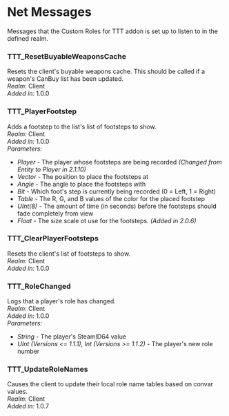 # Net Messages
Messages that the Custom Roles for TTT addon is set up to listen to in the defined realm.

### TTT_ResetBuyableWeaponsCache
Resets the client's buyable weapons cache. This should be called if a weapon's CanBuy list has been updated.\
*Realm:* Client\
*Added in:* 1.0.0

### TTT_PlayerFootstep
Adds a footstep to the list's list of footsteps to show.\
*Realm:* Client\
*Added in:* 1.0.0\
*Parameters:*
- *Player* - The player whose footsteps are being recorded *(Changed from Entity to Player in 2.1.10)*
- *Vector* - The position to place the footsteps at
- *Angle* - The angle to place the footsteps with
- *Bit* - Which foot's step is currently being recorded (0 = Left, 1 = Right)
- *Table* - The R, G, and B values of the color for the placed footstep
- *UInt(8)* - The amount of time (in seconds) before the footsteps should fade completely from view
- *Float* - The size scale ot use for the footsteps. *(Added in 2.0.6)*

### TTT_ClearPlayerFootsteps
Resets the client's list of footsteps to show.\
*Realm:* Client\
*Added in:* 1.0.0

### TTT_RoleChanged
Logs that a player's role has changed.\
*Realm:* Client\
*Added in:* 1.0.0\
*Parameters:*
- *String* - The player's SteamID64 value
- *UInt (Versions <= 1.1.1), Int (Versions >= 1.1.2)* - The player's new role number

### TTT_UpdateRoleNames
Causes the client to update their local role name tables based on convar values.\
*Realm:* Client\
*Added in:* 1.0.7

